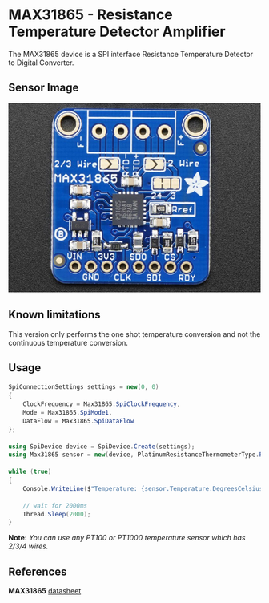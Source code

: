 ﻿# MAX31865 - Resistance Temperature Detector Amplifier
The MAX31865 device is a SPI interface Resistance Temperature Detector to Digital Converter.

## Sensor Image
![](sensor.jpg)

## Known limitations
This version only performs the one shot temperature conversion and not the continuous temperature conversion.

## Usage
```C#
SpiConnectionSettings settings = new(0, 0)
{
    ClockFrequency = Max31865.SpiClockFrequency,
    Mode = Max31865.SpiMode1,
    DataFlow = Max31865.SpiDataFlow
};

using SpiDevice device = SpiDevice.Create(settings);
using Max31865 sensor = new(device, PlatinumResistanceThermometerType.PT1000, ResistanceTemperatureDetectorWires.ThreeWire, ElectricResistance.FromOhms(4300));

while (true)
{
    Console.WriteLine($"Temperature: {sensor.Temperature.DegreesCelsius} ℃");

    // wait for 2000ms
    Thread.Sleep(2000);
}
```

**Note:** _You can use any PT100 or PT1000 temperature sensor which has 2/3/4 wires._

## References 

**MAX31865** [datasheet](https://datasheets.maximintegrated.com/en/ds/MAX31865.pdf)
